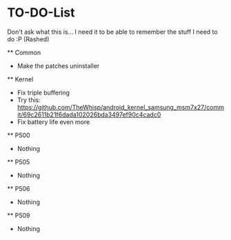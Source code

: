 TO-DO-List
==========

Don't ask what this is... I need it to be able to remember the stuff I need to do :P (Rashed)

** Common
 * Make the patches uninstaller
 
** Kernel
 * Fix triple buffering
 * Try this: https://github.com/TheWhisp/android_kernel_samsung_msm7x27/commit/69c2611b21f6dada102026bda3497ef90c4cadc0
 * Fix battery life even more

** P500
 * Nothing

** P505
 * Nothing

** P506
 * Nothing

** P509
 * Nothing